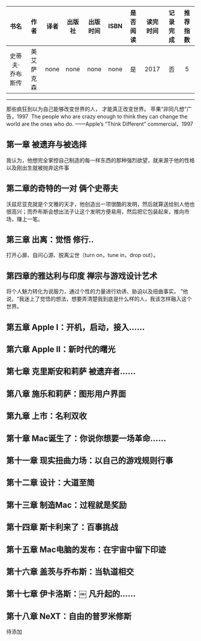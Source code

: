 
|书名|作者|译者|出版社|出版时间|ISBN|是否阅读|读完时间|记录完成|推荐指数|
| :-: | :-: | :-: | :-: | :-: | :-: | :-: | :-: | :-: | :-: |
|史蒂夫·乔布斯传|美 艾萨克森|none|none|none|none|是|2017|否|5|

---

那些疯狂到以为自己能够改变世界的人，
才能真正改变世界。
苹果“非同凡想”广告，1997 
The people who are crazy enough to think they can change the world are the ones who do.
——Apple’s “Think Different” commercial，1997

## 第一章 被遗弃与被选择
我认为，他想完全掌控自己制造的每一样东西的那种强烈欲望，就来源于他的性格以及刚出生就被抛弃这件事

## 第二章的奇特的一对 俩个史蒂夫
沃兹尼亚克就是个文雅的天才，他创造出一项很酷的发明，然后就算送给别人他也很高兴；而乔布斯会想出法子让这个发明方便易用，然后把它包装起来，推向市场，赚上一笔。

## 第三章 出离：觉悟 修行..
打开心扉、自问心源、脱离尘世（turn on，tune in，drop out）。

## 第四章的雅达利与印度 禅宗与游戏设计艺术
将个人魅力转化为说服力，通过个性的力量进行劝诱、胁迫以及扭曲事实。
”他说，“我迷上了觉悟的想法，想要弄清楚我到底是什么样的人，我该怎样融入这个世界。

## 第五章 Apple Ⅰ：开机，启动，接入……

## 第六章 Apple Ⅱ：新时代的曙光

## 第七章 克里斯安和莉萨 被遗弃者……

## 第八章 施乐和莉萨：图形用户界面

## 第九章 上市：名利双收

## 第十章 Mac诞生了：你说你想要一场革命……

## 第十一章 现实扭曲力场：以自己的游戏规则行事

## 第十二章 设计：大道至简

## 第十三章 制造Mac：过程就是奖励

## 第十四章 斯卡利来了：百事挑战

## 第十五章 Mac电脑的发布：在宇宙中留下印迹

## 第十六章 盖茨与乔布斯：当轨道相交

## 第十七章 伊卡洛斯：￼ 凡升起的……

## 第十八章 NeXT：自由的普罗米修斯

待添加
